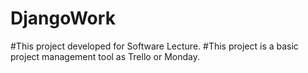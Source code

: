 # DjangoWork
#This project developed for Software Lecture. 
#This project is a basic project management tool as Trello or Monday.
